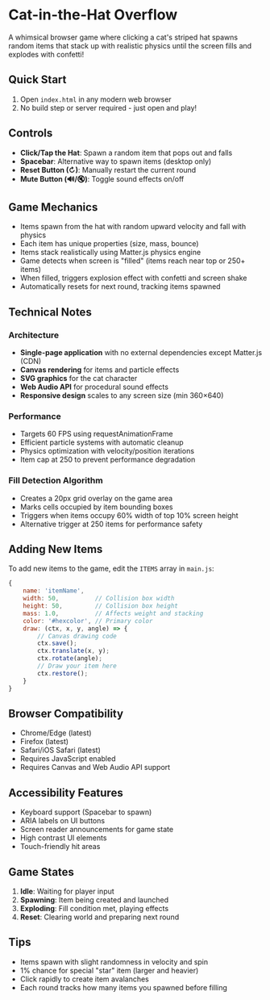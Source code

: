 # Cat-in-the-Hat Overflow

A whimsical browser game where clicking a cat's striped hat spawns random items that stack up with realistic physics until the screen fills and explodes with confetti!

## Quick Start

1. Open `index.html` in any modern web browser
2. No build step or server required - just open and play!

## Controls

- **Click/Tap the Hat**: Spawn a random item that pops out and falls
- **Spacebar**: Alternative way to spawn items (desktop only)
- **Reset Button (↻)**: Manually restart the current round
- **Mute Button (🔊/🔇)**: Toggle sound effects on/off

## Game Mechanics

- Items spawn from the hat with random upward velocity and fall with physics
- Each item has unique properties (size, mass, bounce)
- Items stack realistically using Matter.js physics engine
- Game detects when screen is "filled" (items reach near top or 250+ items)
- When filled, triggers explosion effect with confetti and screen shake
- Automatically resets for next round, tracking items spawned

## Technical Notes

### Architecture
- **Single-page application** with no external dependencies except Matter.js (CDN)
- **Canvas rendering** for items and particle effects
- **SVG graphics** for the cat character
- **Web Audio API** for procedural sound effects
- **Responsive design** scales to any screen size (min 360×640)

### Performance
- Targets 60 FPS using requestAnimationFrame
- Efficient particle systems with automatic cleanup
- Physics optimization with velocity/position iterations
- Item cap at 250 to prevent performance degradation

### Fill Detection Algorithm
- Creates a 20px grid overlay on the game area
- Marks cells occupied by item bounding boxes
- Triggers when items occupy 60% width of top 10% screen height
- Alternative trigger at 250 items for performance safety

## Adding New Items

To add new items to the game, edit the `ITEMS` array in `main.js`:

```javascript
{
    name: 'itemName',
    width: 50,          // Collision box width
    height: 50,         // Collision box height  
    mass: 1.0,          // Affects weight and stacking
    color: '#hexcolor', // Primary color
    draw: (ctx, x, y, angle) => {
        // Canvas drawing code
        ctx.save();
        ctx.translate(x, y);
        ctx.rotate(angle);
        // Draw your item here
        ctx.restore();
    }
}
```

## Browser Compatibility

- Chrome/Edge (latest)
- Firefox (latest)
- Safari/iOS Safari (latest)
- Requires JavaScript enabled
- Requires Canvas and Web Audio API support

## Accessibility Features

- Keyboard support (Spacebar to spawn)
- ARIA labels on UI buttons
- Screen reader announcements for game state
- High contrast UI elements
- Touch-friendly hit areas

## Game States

1. **Idle**: Waiting for player input
2. **Spawning**: Item being created and launched
3. **Exploding**: Fill condition met, playing effects
4. **Reset**: Clearing world and preparing next round

## Tips

- Items spawn with slight randomness in velocity and spin
- 1% chance for special "star" item (larger and heavier)
- Click rapidly to create item avalanches
- Each round tracks how many items you spawned before filling